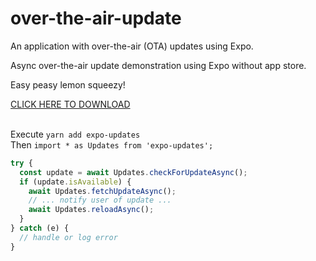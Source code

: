 # over-the-air-update
An application with over-the-air (OTA) updates using Expo.

Async over-the-air update demonstration using Expo without app store.

Easy peasy lemon squeezy!

[CLICK HERE TO DOWNLOAD](https://github.com/marlonelima/over-the-air-demo/releases/download/over-the-air-demo/over-the-air-marlonelima.apk)
<br><br>

Execute `yarn add expo-updates`
<br>
Then `import * as Updates from 'expo-updates';`


```javascript
try {
  const update = await Updates.checkForUpdateAsync();
  if (update.isAvailable) {
    await Updates.fetchUpdateAsync();
    // ... notify user of update ...
    await Updates.reloadAsync();
  }
} catch (e) {
  // handle or log error
}
````

